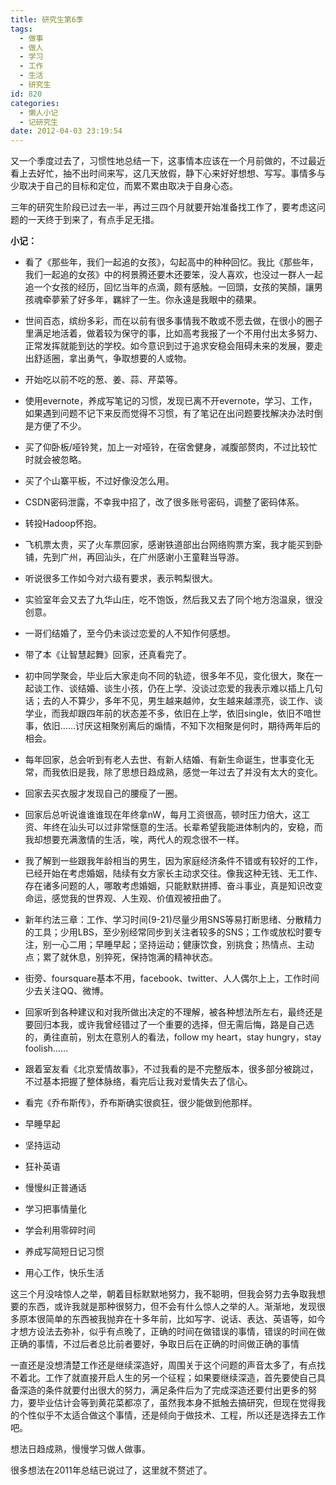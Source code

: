 ```yaml
---
title: 研究生第6季
tags:
  - 做事
  - 做人
  - 学习
  - 工作
  - 生活
  - 研究生
id: 820
categories:
  - 懒人小记
  - 记研究生
date: 2012-04-03 23:19:54
---
```


又一个季度过去了，习惯性地总结一下，这事情本应该在一个月前做的，不过最近看上去好忙，抽不出时间来写，这几天放假，静下心来好好想想、写写。事情多与少取决于自己的目标和定位，而累不累由取决于自身心态。

三年的研究生阶段已过去一半，再过三四个月就要开始准备找工作了，要考虑这问题的一天终于到来了，有点手足无措。

**小记：**

* 看了《那些年，我们一起追的女孩》，勾起高中的种种回忆。我比《那些年，我们一起追的女孩》中的柯景腾还要木还要笨，没人喜欢，也没过一群人一起追一个女孩的经历，回忆当年的点滴，颇有感触。一回頭，女孩的笑顏，讓男孩魂牵夢萦了好多年，羈絆了一生。你永遠是我眼中的蘋果。

* 世间百态，缤纷多彩，而在以前有很多事情我不敢或不愿去做，在很小的圈子里满足地活着，做着较为保守的事，比如高考我报了一个不用付出太多努力、正常发挥就能到达的学校。如今意识到过于追求安稳会阻碍未来的发展，要走出舒适圈，拿出勇气，争取想要的人或物。

<!--more-->

* 开始吃以前不吃的葱、姜、蒜、芹菜等。

* 使用evernote，养成写笔记的习惯，发现已离不开evernote，学习、工作，如果遇到问题不记下来反而觉得不习惯，有了笔记在出问题要找解决办法时倒是方便了不少。

* 买了仰卧板/哑铃凳，加上一对哑铃，在宿舍健身，减腹部赘肉，不过比较忙时就会被忽略。

* 买了个山寨平板，不过好像没怎么用。

* CSDN密码泄露，不幸我中招了，改了很多账号密码，调整了密码体系。

* 转投Hadoop怀抱。

* 飞机票太贵，买了火车票回家，感谢铁道部出台网络购票方案，我才能买到卧铺，先到广州，再回汕头，在广州感谢小王童鞋当导游。

* 听说很多工作如今对六级有要求，表示鸭梨很大。

* 实验室年会又去了九华山庄，吃不饱饭，然后我又去了同个地方泡温泉，很没创意。

* 一哥们结婚了，至今仍未谈过恋爱的人不知作何感想。

* 带了本《让智慧起舞》回家，还真看完了。

* 初中同学聚会，毕业后大家走向不同的轨迹，很多年不见，变化很大，聚在一起谈工作、谈结婚、谈生小孩，仍在上学、没谈过恋爱的我表示难以插上几句话；去的人不算少，多年不见，男生越来越帅，女生越来越漂亮，谈工作、谈学业，而我却跟四年前的状态差不多，依旧在上学，依旧single，依旧不喑世事，依旧……讨厌这相聚别离后的煽情，不知下次相聚是何时，期待两年后的相会。

* 每年回家，总会听到有老人去世、有新人结婚、有新生命诞生，世事变化无常，而我依旧是我，除了思想日趋成熟，感觉一年过去了并没有太大的变化。

* 回家去买衣服才发现自己的腰瘦了一圈。

* 回家后总听说谁谁谁现在年终拿nW，每月工资很高，顿时压力倍大，这工资、年终在汕头可以过非常惬意的生活。长辈希望我能进体制内的，安稳，而我却想要充满激情的生活，唉，两代人的观念很不一样。

* 我了解到一些跟我年龄相当的男生，因为家庭经济条件不错或有较好的工作，已经开始在考虑婚姻，陆续有女方家长主动求交往。像我这种无钱、无工作、存在诸多问题的人，哪敢考虑婚姻，只能默默拼搏、奋斗事业，真是知识改变命运，感觉我的世界观、人生观、价值观被扭曲了。

* 新年约法三章：工作、学习时间(9-21)尽量少用SNS等易打断思绪、分散精力的工具；少用LBS，至少别经常同步到关注者较多的SNS；工作或放松时要专注，别一心二用；早睡早起；坚持运动；健康饮食，别挑食；热情点、主动点；累了就休息，别猝死，保持饱满的精神状态。

* 街旁、foursquare基本不用，facebook、twitter、人人偶尔上上，工作时间少去关注QQ、微博。

* 回家听到各种建议和对我所做出决定的不理解，被各种想法所左右，最终还是要回归本我，或许我曾经错过了一个重要的选择，但无需后悔，路是自己选的，勇往直前，别太在意别人的看法，follow my heart，stay hungry，stay foolish……

* 跟着室友看《北京爱情故事》，不过我看的是不完整版本，很多部分被跳过，不过基本把握了整体脉络，看完后让我对爱情失去了信心。

* 看完《乔布斯传》，乔布斯确实很疯狂，很少能做到他那样。

* 早睡早起

* 坚持运动

* 狂补英语

* 慢慢纠正普通话

* 学习把事情量化

* 学会利用零碎时间

* 养成写简短日记习惯

* 用心工作，快乐生活

这三个月没啥惊人之举，朝着目标默默地努力，我不聪明，但我会努力去争取我想要的东西，或许我就是那种很努力，但不会有什么惊人之举的人。渐渐地，发现很多原本很简单的东西被我抛弃在十多年前，比如写字、说话、表达、英语等，如今才想方设法去弥补，似乎有点晚了，正确的时间在做错误的事情，错误的时间在做正确的事情，不过后者总比前者要好，争取日后在正确的时间做正确的事情

一直还是没想清楚工作还是继续深造好，周围关于这个问题的声音太多了，有点找不着北。工作了就直接开启人生的另一个征程；如果要继续深造，首先要使自己具备深造的条件就要付出很大的努力，满足条件后为了完成深造还要付出更多的努力，要毕业估计会等到黄花菜都凉了，虽然我本身不抵触去搞研究，但现在觉得我的个性似乎不太适合做这个事情，还是倾向于做技术、工程，所以还是选择去工作吧。

想法日趋成熟，慢慢学习做人做事。

很多想法在2011年总结已说过了，这里就不赘述了。
